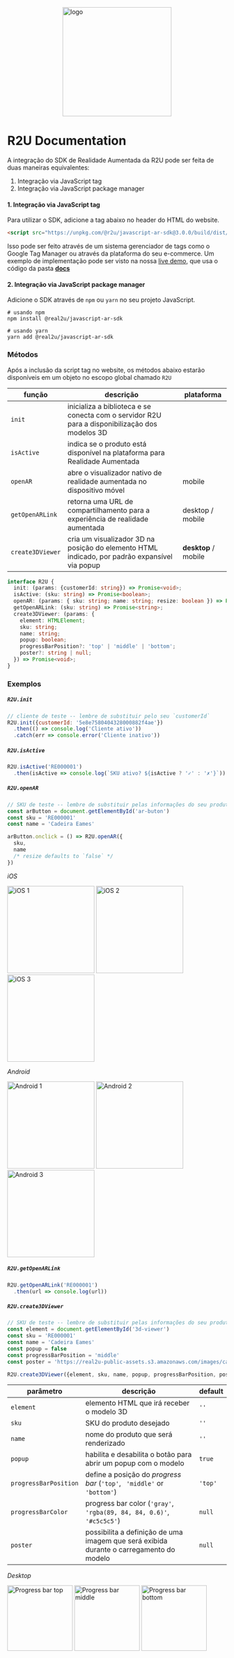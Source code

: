 <img src="https://real2u-public-assets.s3.amazonaws.com/images/logo-r2u.png" title="logo" width="250" style="display:block; margin: auto"/>

# R2U Documentation 

A integração do SDK de Realidade Aumentada da R2U pode ser feita de duas maneiras equivalentes:

1. Integração via JavaScript tag
2. Integração via JavaScript package manager


#### 1. Integração via JavaScript tag

Para utilizar o SDK, adicione a tag abaixo no header do HTML do website.

```html
<script src="https://unpkg.com/@r2u/javascript-ar-sdk@3.0.0/build/dist/index.js"></script>
```

Isso pode ser feito através de um sistema gerenciador de tags como o Google Tag Manager ou através da plataforma do seu e-commerce.
Um exemplo de implementação pode ser visto na nossa [live demo](https://r2u-io.github.io/documentation/), que usa o código da pasta [**docs**](./docs/)

#### 2. Integração via JavaScript package manager

Adicione o SDK através de `npm` ou `yarn` no seu projeto JavaScript.

```
# usando npm
npm install @real2u/javascript-ar-sdk

# usando yarn
yarn add @real2u/javascript-ar-sdk
```

### Métodos

Após a inclusão da script tag no website, os métodos abaixo estarão disponíveis em um objeto no escopo global chamado `R2U`

| função | descrição | plataforma |
| ------ | --------- | ---------- |
| `init` | inicializa a biblioteca e se conecta com o servidor R2U para a disponibilização dos modelos 3D | |
| `isActive` | indica se o produto está disponível na plataforma para Realidade Aumentada |  |
| `openAR` | abre o visualizador nativo de realidade aumentada no dispositivo móvel | mobile |
| `getOpenARLink` | retorna uma URL de compartilhamento para a experiência de realidade aumentada  | desktop / mobile |
| `create3DViewer` | cria um visualizador 3D na posição do elemento HTML indicado, por padrão expansível via popup | **desktop** / mobile |


```typescript
interface R2U {
  init: (params: {customerId: string}) => Promise<void>;
  isActive: (sku: string) => Promise<boolean>;
  openAR: (params: { sku: string; name: string; resize: boolean }) => Promise<void>;
  getOpenARLink: (sku: string) => Promise<string>;
  create3DViewer: (params: {
    element: HTMLElement;
    sku: string;
    name: string;
    popup: boolean;
    progressBarPosition?: 'top' | 'middle' | 'bottom';
    poster?: string | null;
  }) => Promise<void>;
}
```

### Exemplos

##### `R2U.init`

```javascript
// cliente de teste -- lembre de substituir pelo seu `customerId`
R2U.init({customerId: '5e8e7580404328000882f4ae'})
  .then(() => console.log('Cliente ativo'))
  .catch(err => console.error('Cliente inativo'))
```

##### `R2U.isActive`

```javascript
R2U.isActive('RE000001')
  .then(isActive => console.log(`SKU ativo? ${isActive ? '✓' : '✗'}`))
```

##### `R2U.openAR`

```javascript
// SKU de teste -- lembre de substituir pelas informações do seu produto
const arButton = document.getElementById('ar-buton')
const sku = 'RE000001'
const name = 'Cadeira Eames'

arButton.onclick = () => R2U.openAR({
  sku,
  name
  /* resize defaults to `false` */
})
```

*iOS*

<p float="left">
  <img src="https://scripts-ignition.real2u.com.br/real2u-integration/ios-1.png" title="iOS 1" width="200"/>
  <img src="https://scripts-ignition.real2u.com.br/real2u-integration/ios-2.png" title="iOS 2" width="200"/>
  <img src="https://scripts-ignition.real2u.com.br/real2u-integration/ios-3.png" title="iOS 3" width="200"/>
</p>

*Android*

<p float="left">
  <img src="https://scripts-ignition.real2u.com.br/real2u-integration/android-1.png" title="Android 1" width="200"/>
  <img src="https://scripts-ignition.real2u.com.br/real2u-integration/android-2.png" title="Android 2" width="200"/>
  <img src="https://scripts-ignition.real2u.com.br/real2u-integration/android-3.png" title="Android 3" width="200"/>
</p>

##### `R2U.getOpenARLink`

```javascript
R2U.getOpenARLink('RE000001')
  .then(url => console.log(url))
```

##### `R2U.create3DViewer`

```javascript
// SKU de teste -- lembre de substituir pelas informações do seu produto
const element = document.getElementById('3d-viewer')
const sku = 'RE000001'
const name = 'Cadeira Eames'
const popup = false
const progressBarPosition = 'middle'
const poster = 'https://real2u-public-assets.s3.amazonaws.com/images/cadeira.png'

R2U.create3DViewer({element, sku, name, popup, progressBarPosition, poster})
```

| parâmetro | descrição | default |
| ------ | --------- | ---------- |
| `element` | elemento HTML que irá receber o modelo 3D | `''` |
| `sku` | SKU do produto desejado | `''`  |
| `name` | nome do produto que será renderizado | `''` |
| `popup` | habilita e desabilita o botão para abrir um popup com o modelo | `true`
| `progressBarPosition` | define a posição do *progress bar* (`'top'`, ` 'middle'` or `'bottom'`) | `'top'` |
| `progressBarColor` | progress bar color (`'gray'`, `'rgba(89, 84, 84, 0.6)'`, `'#c5c5c5'`) | `null` |
| `poster` | possibilita a definição de uma imagem que será exibida durante o carregamento do modelo | `null` |

*Desktop*

<p float="left">
  <img src="https://real2u-public-assets.s3.amazonaws.com/images/cadeira-progressbar-top.png" title="Progress bar top" height="150"/>
  <img src="https://real2u-public-assets.s3.amazonaws.com/images/cadeira-progressbar-middle.png" title="Progress bar middle" height="150"/>
  <img src="https://real2u-public-assets.s3.amazonaws.com/images/cadeira-progressbar-bottom.png" title="Progress bar bottom" height="150"/>
</p>
